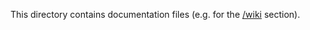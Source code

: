 This directory contains documentation files (e.g. for the [/wiki](https://github.com/ustegrew/fan_controller/wiki) section).

